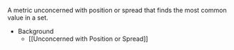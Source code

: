 A metric unconcerned with position or spread that finds the most common value in a set.

* Background
	* [[Unconcerned with Position or Spread]]